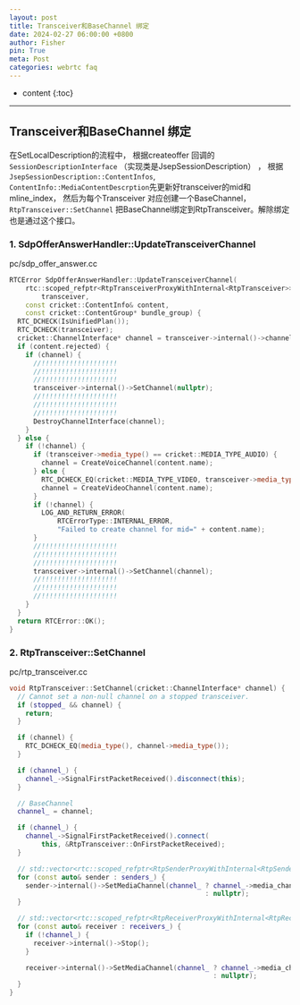```yaml
---
layout: post
title: Transceiver和BaseChannel 绑定
date: 2024-02-27 06:00:00 +0800
author: Fisher
pin: True
meta: Post
categories: webrtc faq
---
```



* content
{:toc}

---

## Transceiver和BaseChannel 绑定

在SetLocalDescription的流程中， 根据createoffer 回调的 `SessionDescriptionInterface` （实现类是JsepSessionDescription） ， 根据`JsepSessionDescription::ContentInfos`, `ContentInfo::MediaContentDescrption`先更新好transceiver的mid和mline_index， 然后为每个Transceiver 对应创建一个BaseChannel，`RtpTransceiver::SetChannel` 把BaseChannel绑定到RtpTransceiver。解除绑定也是通过这个接口。

### 1. SdpOfferAnswerHandler::UpdateTransceiverChannel

pc/sdp_offer_answer.cc

```cpp
RTCError SdpOfferAnswerHandler::UpdateTransceiverChannel(
    rtc::scoped_refptr<RtpTransceiverProxyWithInternal<RtpTransceiver>>
        transceiver,
    const cricket::ContentInfo& content,
    const cricket::ContentGroup* bundle_group) {
  RTC_DCHECK(IsUnifiedPlan());
  RTC_DCHECK(transceiver);
  cricket::ChannelInterface* channel = transceiver->internal()->channel();
  if (content.rejected) {
    if (channel) {
      //!!!!!!!!!!!!!!!!!!!
      //!!!!!!!!!!!!!!!!!!!
      //!!!!!!!!!!!!!!!!!!!
      transceiver->internal()->SetChannel(nullptr);
      //!!!!!!!!!!!!!!!!!!!
      //!!!!!!!!!!!!!!!!!!!
      //!!!!!!!!!!!!!!!!!!!
      DestroyChannelInterface(channel);
    }
  } else {
    if (!channel) {
      if (transceiver->media_type() == cricket::MEDIA_TYPE_AUDIO) {
        channel = CreateVoiceChannel(content.name);
      } else {
        RTC_DCHECK_EQ(cricket::MEDIA_TYPE_VIDEO, transceiver->media_type());
        channel = CreateVideoChannel(content.name);
      }
      if (!channel) {
        LOG_AND_RETURN_ERROR(
            RTCErrorType::INTERNAL_ERROR,
            "Failed to create channel for mid=" + content.name);
      }
      //!!!!!!!!!!!!!!!!!!!
      //!!!!!!!!!!!!!!!!!!!
      //!!!!!!!!!!!!!!!!!!!
      transceiver->internal()->SetChannel(channel);
      //!!!!!!!!!!!!!!!!!!!
      //!!!!!!!!!!!!!!!!!!!
      //!!!!!!!!!!!!!!!!!!!
    }
  }
  return RTCError::OK();
}
```





### 2. RtpTransceiver::SetChannel

pc/rtp_transceiver.cc

```cpp
void RtpTransceiver::SetChannel(cricket::ChannelInterface* channel) {
  // Cannot set a non-null channel on a stopped transceiver.
  if (stopped_ && channel) {
    return;
  }

  if (channel) {
    RTC_DCHECK_EQ(media_type(), channel->media_type());
  }

  if (channel_) {
    channel_->SignalFirstPacketReceived().disconnect(this);
  }

  // BaseChannel
  channel_ = channel;

  if (channel_) {
    channel_->SignalFirstPacketReceived().connect(
        this, &RtpTransceiver::OnFirstPacketReceived);
  }

  // std::vector<rtc::scoped_refptr<RtpSenderProxyWithInternal<RtpSenderInternal>>> senders_;
  for (const auto& sender : senders_) {
    sender->internal()->SetMediaChannel(channel_ ? channel_->media_channel()
                                                 : nullptr);
  }

  // std::vector<rtc::scoped_refptr<RtpReceiverProxyWithInternal<RtpReceiverInternal>>> receivers_;
  for (const auto& receiver : receivers_) {
    if (!channel_) {
      receiver->internal()->Stop();
    }

    receiver->internal()->SetMediaChannel(channel_ ? channel_->media_channel()
                                                   : nullptr);
  }
}
```



